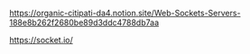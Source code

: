 https://organic-citipati-da4.notion.site/Web-Sockets-Servers-188e8b262f2680be89d3ddc4788db7aa


https://socket.io/